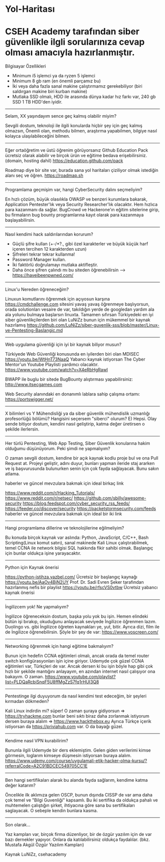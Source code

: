 # Yol-Haritası
# CSEH Academy tarafından siber güvenlikle ilgli sorularınıza cevap olması amacıyla hazırlanmıştır.

Bilgisayar Özellikleri

- Minimum i5 işlemci ya da ryzen 5 işlemci
- Minimum 8 gb ram (en önemli parçamız bu)
- İki veya daha fazla sanal makine çalıştırmamız gerekebiliyor (biri saldırgan makine biri kurban makine)
- Mutlaka SSD olmalı, HDD ile arasında dünya kadar hız farkı var, 240 gb SSD 1 TB HDD'den iyidir.

-----------------------------------------------------------------------

Selam, XX yaşındayım sence geç kalmış olabilir miyim?

Sevgili dostum, teknoloji ile ilgili konularda hiçbir şey için geç kalmış olmazsın, 
Önemli olan, methodu bilmen, araştırma yapabilmen, bilgiye nasıl kolayca ulaşılabileceğini bilmen.

------------------------------

Eğer ortaöğretim ve üstü öğrenim görüyorsanız 
Github Education Pack ücretsiz olarak alabilir ve birçok ürün ve eğitime bedava erişebilirsiniz.
(domain, hosting dahil) 
https://education.github.com/pack

Roadmap diye bir site var, burada sana yol haritaları çiziliyor olmak istediğin alanı seç ve öğren. 
https://roadmap.sh

----------------------------------

Programlama geçmişim var, hangi CyberSecurity dalını seçmeliyim?

En hızlı çözüm, büyük olasılıkla OWASP ve benzeri kurumlara bakarak, 
Application Pentester'lık veya Security Researcher'lık olacaktır. 
Hem hızlıca para kazanmanı da sağlar. 
BugCrowd ve Hackerone'ın eğitim sitelerine girip, 
bu firmaların bug bounty programlarına kayıt olarak para kazanmaya başlayabilirsin.

-------------------------------------

Nasıl kendimi hack saldırılarından korurum?

- Güçlü şifre kullan (+-/*?., gibi özel karakterler ve büyük küçük harf içeren tercihen 12 karakterden uzun)
- Şifreleri tekrar tekrar kullanma!
- Password Manager kullan.
- İki faktörlü doğrulamayı mutlaka aktifleştir.
- Daha önce şifren çalındı mı bu siteden öğrenebilirsin --> https://haveibeenpwned.com/

---------------------------------------

Linux'u Nereden öğreneceğim?

Linuxun komutlarını öğrenmek için açıyosun karşına https://cmdchallenge.com sitesini 
yavaş yavaş öğrenmeye başlıyorsun, 
orada solutionları vesaire de var, 
takıldığın yerde de googledan yardım ala ala yolunu bulmaya başlarsın linuxta. 
Tamamen sıfırsan Türkiyedeki en iyi siber güvenlikçilerden biri olan LuNiZz bunun için mükemmel bir kaynak hazırlamış
https://github.com/LuNiZz/siber-guvenlik-sss/blob/master/Linux-ve-Pentesting-Baslangic.md

----------------------------------------

Web uygulama güvenliği için iyi bir kaynak biliyor musun?

Türkiyede Web Güvenliği konusunda en iyilerden biri olan MDISEC 
https://youtu.be/WtHnT73NaaQ
Yabancı kaynak istiyorsan The Cyber Mentor'un Youtube Playlisti yardımcı olacaktır.
https://www.youtube.com/watch?v=X4eRbHgRawI

BWAPP ile buglu bir sitede BugBounty alıştırması yapabilirsiniz:
http://www.itsecgames.com

Web Security alanındaki en donanımlı lablara sahip çalışma ortamı:
https://portswigger.net/

------------------------------------------

X bilimleri vs Y Mühendisliği ya da siber güvenlik mühendislik uzmanlığı profesorlüğü bölümü? Hangisini seçersem "siberci" olurum?
E) Hepsi. Olay sende bitiyor dostum, kendini nasıl geliştirip, katma değer üretirsen o şekilde ilerlersin.

------------------------------------------

Her türlü Pentesting, Web App Testing, Siber Güvenlik konularına hakim olduğumu düşünüyorum. 
Peki şimdi ne yapmalıyım?

O zaman sevgili dostum, kendine bir açık kaynak kodlu proje bul ve ona Pull Request at. 
Projeyi geliştir, adını duyur, bunları yapman ileride staj ararken ve iş başvurusunda bulunurken senin için çok fayda sağlayacak. 
Bunu sakın atlama.

haberler ve güncel mevzulara bakmak için ideal birkaç link

https://www.reddit.com/r/Hacking_Tutorials/
https://www.reddit.com/r/netsec/
https://github.com/sbilly/awesome-security
https://blog.feedspot.com/cyber_security_rss_feeds/
https://feeder.co/discover/security
https://packetstormsecurity.com/feeds
haberler ve güncel mevzulara bakmak için ideal bir iki link

-------------------------------------------

Hangi programlama dillerine ve teknolojilerine eğilmeliyim?

Bu konuda birçok kaynak var aslında: Python, JavaScript, C/C++, Bash Scripting(Linux komut satırı), 
sanal makinede Kali Linux çalıştırabilmek, temel CCNA ile network bilgisi SQL hakkında fikir sahibi olmak. 
Başlangıç için bunlar oldukça işine yarayacaktır.

--------------------------------------------

Python için Kaynak önerisi

https://python-istihza.yazbel.com/ Ücretsiz bir başlangıç kaynağı
https://youtu.be/AaOv4BjN2UY Prof. Dr. Sadi Evren Şeker tarafından hazırlanmış nefis bir playlist
https://youtu.be/rfscVS0vtbw Ücretsiz yabancı kaynak önerisi

---------------------------------------------

İngilizcem yok! Ne yapmalıyım?

İngilizce öğreneceksin dostum, başka yolu yok bu işin. Hemen elindeki bütün işi bırakıp, okuduğunu anlayacak seviyede İngilizce öğrenmen lazım. 
Duolingo vs. gibi İngilizce öğreten kaynakları ye, yut, bitir. Ayrıca dizi, film ile de İngilizce öğrenebilirsin.
Şöyle bir şey de var: https://www.voscreen.com/

----------------------------------------------

Networking öğrenmek için hangi eğitime bakmalıyım?

Bunun için hedefin CCNA eğitimleri olmalı, 
ancak orada da temel router switch konfigürasyonları işin içine giriyor. 
Udemyde çok güzel CCNA eğitimleri var, Türkçleri de var. 
Ancak dersen ki bu işin böyle hap gibi çok hızlı bir şekilde mantığını anlayayım, 
en azından internet nasıl çalışıyor ona bakayım. O zaman.
https://www.youtube.com/playlist?list=PLDQaRcbiSnqF5U8ffMgZzS7fq1rHUI3Q8

----------------------------------------------

Pentestinge ilgi duyuyorum da nasıl kendimi test edeceğim, bir şeyleri kırmadan dökmeden?

Kali Linux indirdin mi? süper! O zaman şuraya gidiyorsun => https://tryhackme.com
bunlar beni sıktı biraz daha zorlanmak istiyorum dersen buraya alalım => https://www.hackthebox.eu
Ayrıca Türkçe içerik istiyorsan da https://priviahub.com var. O da bayağı güzel.

----------------------------------------------

Kendime nasıl VPN kurabilirim?

Bununla ilgili Udemyde bir ders eklemiştim.
Gelen giden verilerimi kimse görmesin,
loglarım kimseye düşmesin istiyorsan buraya alalım.
https://www.udemy.com/course/uygulamali-etik-hacker-olma-kursu/?referralCode=A2C91BDCEC549705CC1E

----------------------------------------------

Ben hangi sertifikaları alarak bu alanda fayda sağlarım, kendime katma değer katarım?

Öncelikle ilk aklımıza gelen OSCP, bunun dışında CISSP de var ama daha çok temel ve "Bilgi Guvenliği" kapsamlı. 
Bu iki sertifika da oldukça pahalı ve muhtemelen çalıştığın şirket, ihtiyacına göre sana bu sertifikaları saglayacak. 
O sebeple kendin bunlara kasma.

----------------------------------------------

Son olarak...

Yaz kampları var, birçok firma düzenliyor, bir de özgür yazılım için de var bazı dernekler yapıyor.
Onlara da katılabilirsiniz oldukça faydalılar.
(bkz. Mustafa Akgül Özgür Yazılım Kampları)

Kaynak LuNiZz, csehacademy
